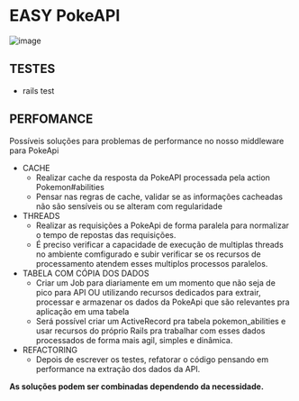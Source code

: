 # EASY PokeAPI

![image](https://user-images.githubusercontent.com/2818123/117732152-bb101880-b1c5-11eb-9196-b72720f08f07.png)

## TESTES

+ rails test

## PERFOMANCE 

Possíveis soluções para problemas de performance no nosso middleware para PokeApi

+ CACHE
  + Realizar cache da resposta da PokeAPI processada pela action Pokemon#abilities
  + Pensar nas regras de cache, validar se as informações cacheadas não são sensíveis ou se alteram com regularidade
+ THREADS
  + Realizar as requisições a PokeApi de forma paralela para normalizar o tempo de repostas das requisições.
  + É preciso verificar a capacidade de execução de multiplas threads no ambiente comfigurado e subir verificar se os recursos de processamento atendem esses multiplos processos paralelos.
+ TABELA COM CÓPIA DOS DADOS
  + Criar um Job para diariamente em um momento que não seja de pico para API OU utilizando recursos dedicados para extrair, processar e armazenar os dados da PokeApi que são relevantes pra aplicação em uma tabela
  + Será possível criar um ActiveRecord pra tabela pokemon_abilities e usar recursos do próprio Rails pra trabalhar com esses dados processados de forma mais agil, simples e dinâmica.
+ REFACTORING
  + Depois de escrever os testes, refatorar o código pensando em performance na extração dos dados da API.

**As soluções podem ser combinadas dependendo da necessidade.**
